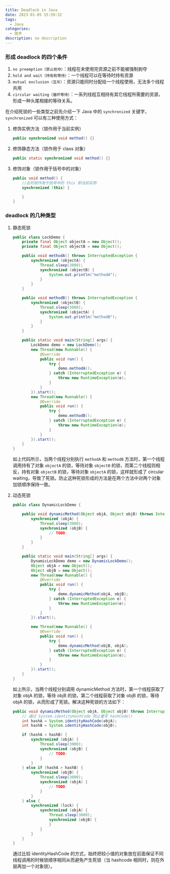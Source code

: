 ```yaml
---
title: Deadlock in Java
date: 2023-01-05 15:59:32
tags: 
  - Java 
categories:
  - 技术
description: no description 
---
```


### 形成 deadlock 的四个条件

1. `no preemption（禁止抢夺）`：线程在未使用完资源之前不能被强制剥夺
2. `hold and wait（持有和等待）`：一个线程可以在等待时持有资源
3. `mutual exclusion（互斥）`：资源只能同时分配给一个线程使用，无法多个线程共用
4. `circular waiting（循环等待）`：一系列线程互相持有其它线程所需要的资源，形成一种头尾相接的等待关系。

在介绍死锁的一些类型之前先介绍一下 Java 中的 `synchronized` 关键字，`synchronized` 可以有三种使用方式：

1. 修饰实例方法（锁作用于当前实例）    

    ```java
    public synchronized void method() {}
    ```

2. 修饰静态方法（锁作用于 class 对象）  

    ```java
    public static synchronized void method() {}
    ```

3. 修饰对象（锁作用于括号中的对象）   

    ```java
    public void method() {
    	//此时锁作用于括号中的 this 即当前实例
        synchronized (this) {
    
        }
    }
    ```
 

### deadlock 的几种类型

1. 静态死锁
    
    ```java
    public class LockDemo {
        private final Object objectA = new Object();
        private final Object objectB = new Object();
    
        public void methodA() throws InterruptedException {
            synchronized (objectA) {
                Thread.sleep(3000);
                synchronized (objectB) {
                    System.out.println("methodA");
                }
            }
        }
    
        public void methodB() throws InterruptedException {
            synchronized (objectB) {
                Thread.sleep(3000);
                synchronized (objectA) {
                    System.out.println("methodB");
                }
            }
        }
    
        public static void main(String[] args) {
            LockDemo demo = new LockDemo();
            new Thread(new Runnable() {
                @Override
                public void run() {
                    try {
                        demo.methodA();
                    } catch (InterruptedException e) {
                        throw new RuntimeException(e);
                    }
                }
            }).start();
            new Thread(new Runnable() {
                @Override
                public void run() {
                    try {
                        demo.methodB();
                    } catch (InterruptedException e) {
                        throw new RuntimeException(e);
                    }
                }
            }).start();
        }
    }
    ```

    如上代码所示，当两个线程分别执行 `methodA` 和 `methodB` 方法时，第一个线程调用持有了对象 `objectA` 的锁，等待对象 `objectB` 的锁，而第二个线程则相反，持有对象 `objectB` 的锁，等待对象 `objectA` 的锁，这样就形成了 circular waiting，导致了死锁。防止这种死锁形成的方法是在两个方法中对两个对象加锁顺序保持一致。

2. 动态死锁

	```java
	public class DynamicLockDemo {

	    public void dynamicMethod(Object objA, Object objB) throws InterruptedException {
	        synchronized (objA) {
	            Thread.sleep(3000);
	            synchronized (objB) {
	                // TODO:
	            }
	        }
	    }

	    public static void main(String[] args) {
	        DynamicLockDemo demo = new DynamicLockDemo();
	        Object objA = new Object();
	        Object objB = new Object();
	        new Thread(new Runnable() {
	            @Override
	            public void run() {
	                try {
	                    demo.dynamicMethod(objA, objB);
	                } catch (InterruptedException e) {
	                    throw new RuntimeException(e);
	                }
	            }
	        }).start();

	        new Thread(new Runnable() {
	            @Override
	            public void run() {
	                try {
	                    demo.dynamicMethod(objB, objA);
	                } catch (InterruptedException e) {
	                    throw new RuntimeException(e);
	                }
	            }
	        }).start();
    	}
	}
	```

	如上所示，当两个线程分别调用 dynamicMethod 方法时，第一个线程获取了对象 objA 的锁，等待 objB 的锁，第二个线程获取了对象 objB 的锁，等待 objA 的锁，从而形成了死锁。解决这种死锁的方法如下：

	```java
	public void dynamicMethod(Object objA, Object objB) throws InterruptedException {
        // 通过 System.identityHashCode 防止重写 hashCode()
        int hashA = System.identityHashCode(objA);
        int hashB = System.identityHashCode(objB);

        if (hashA < hashB) {
            synchronized (objA) {
                Thread.sleep(3000);
                synchronized (objB) {
                    // TODO:
                }
            }
        } else if (hashA > hashB) {
            synchronized (objB) {
                Thread.sleep(3000);
                synchronized (objA) {
                    // TODO:
                }
            }
        } else {
            synchronized (lock) {
                synchronized (objA) {
                    Thread.sleep(3000);
                    synchronized (objB) {
                    }
                }
            }
        }
	}
	```

	通过比较 identityHashCode 的方式，始终把较小值的对象放在前面保证不同线程调用的时候锁顺序相同从而避免产生死锁（当 hashcode 相同时，则在外层再加一个对象锁）。
